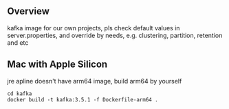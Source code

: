 ## Overview

kafka image for our own projects, pls check default values in server.properties, and override by needs, e.g. clustering,
partition, retention and etc

## Mac with Apple Silicon

jre apline doesn't have arm64 image, build arm64 by yourself

```shell
cd kafka
docker build -t kafka:3.5.1 -f Dockerfile-arm64 .
```
